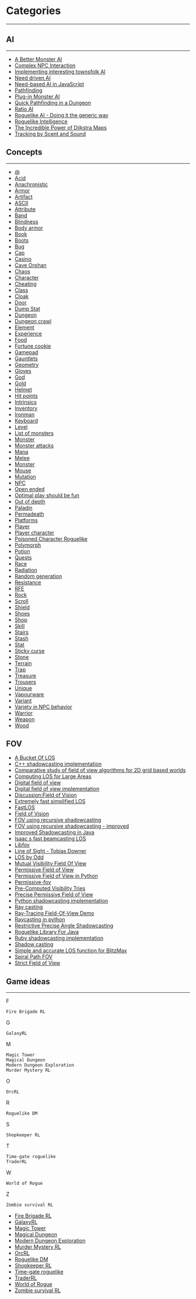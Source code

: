 # Categories

---

## AI

---

- [A Better Monster AI](a_better_monster_ai.md)
- [Complex NPC Interaction](complex_npc_interaction.md)
- [Implementing interesting townsfolk AI](implementing_interesting_townsfolk_ai.md)
- [Need driven AI](need_driven_ai.md)
- [Need-based AI in JavaScript](need-based_ai_in_javascript.md)
- [Pathfinding](pathfinding.md)
- [Plug-in Monster AI](plug-in_monster_ai.md)
- [Quick Pathfinding in a Dungeon](quick_pathfinding_in_a_dungeon.md)
- [Ratio AI](ratio_ai.md)
- [Roguelike AI - Doing it the generic way](roguelike_ai_-_doing_it_the_generic_way.md)
- [Roguelike Intelligence](roguelike_intelligence_series_of_articles.md)
- [The Incredible Power of Dijkstra Maps](the_incredible_power_of_dijkstra_maps.md)
- [Tracking by Scent and Sound](tracking_by_scent_and_sound.md)

## Concepts

---

- [@](@.md)
- [Acid](acid.md)
- [Anachronistic](anachronistic.md)
- [Armor](armor.md)
- [Artifact](artifact.md)
- [ASCII](ascii.md)
- [Attribute](attribute.md)
- [Band](band.md)
- [Blindness](blindness.md)
- [Body armor](body_armor.md)
- [Book](book.md)
- [Boots](boots.md)
- [Bug](bug.md)
- [Cap](cap.md)
- [Casino](casino.md)
- [Cave Orphan](cave_orphan.md)
- [Chaos](chaos.md)
- [Character](character.md)
- [Cheating](cheating.md)
- [Class](class.md)
- [Cloak](cloak.md)
- [Door](door.md)
- [Dump Stat](dump_stat.md)
- [Dungeon](dungeon.md)
- [Dungeon crawl](dungeon_crawl.md)
- [Element](element.md)
- [Experience](experience.md)
- [Food](food.md)
- [Fortune cookie](fortune_cookie.md)
- [Gamepad](gamepad.md)
- [Gauntlets](gauntlets.md)
- [Geometry](geometry.md)
- [Gloves](gloves.md)
- [God](god.md)
- [Gold](gold.md)
- [Helmet](helmet.md)
- [Hit points](hit_points.md)
- [Intrinsics](intrinsics.md)
- [Inventory](inventory.md)
- [Ironman](ironman.md)
- [Keyboard](keyboard.md)
- [Level](level.md)
- [List of monsters](list_of_monsters.md)
- [Monster](monster.md)
- [Monster attacks](monster_attacks.md)
- [Mana](mana.md)
- [Melee](melee.md)
- [Monster](monster.md)
- [Mouse](mouse.md)
- [Mutation](mutation.md)
- [NPC](npc.md)
- [Open ended](open_ended.md)
- [Optimal play should be fun](optimal_play_should_be_fun.md)
- [Out of depth](out_of_depth.md)
- [Paladin](paladin.md)
- [Permadeath](permadeath.md)
- [Platforms](platforms.md)
- [Player](player.md)
- [Player character](player_character.md)
- [Poisoned Character Roguelike](poisoned_character_roguelike.md)
- [Polymorph](polymorph.md)
- [Potion](potion.md)
- [Quests](quests.md)
- [Race](race.md)
- [Radiation](radiation.md)
- [Random generation](random_generation.md)
- [Resistance](resistance.md)
- [RFE](rfe.md)
- [Rock](rock.md)
- [Scroll](scroll.md)
- [Shield](shield.md)
- [Shoes](shoes.md)
- [Shop](shop.md)
- [Skill](skill.md)
- [Stairs](stairs.md)
- [Stash](stash.md)
- [Stat](stat.md)
- [Sticky curse](sticky_curse.md)
- [Stone](stone.md)
- [Terrain](terrain.md)
- [Trap](trap.md)
- [Treasure](treasure.md)
- [Trousers](trousers.md)
- [Unique](unique.md)
- [Vapourware](vapourware.md)
- [Variant](variant.md)
- [Variety in NPC behavior](variety_in_npc_behavior.md)
- [Warrior](warrior.md)
- [Weapon](weapon.md)
- [Wood](wood.md)

## FOV

- [A Bucket Of LOS](a_bucket_of_los.md)
- [C++ shadowcasting implementation](c++_shadowcasting_implementation.md)
- [Comparative study of field of view algorithms for 2D grid based worlds](comparative_study_of_field_of_view_algorithms_for_2d_grid_based_worlds.md)
- [Computing LOS for Large Areas](computing_los_for_large_areas.md)
- [Digital field of view](digital_field_of_view.md)
- [Digital field of view implementation](digital_field_of_view_implementation.md)
- [Discussion:Field of Vision](discussion_field_of_vision.md)
- [Extremely fast simplified LOS](extremely_fast_simplified_los.md)
- [FastLOS](fastlos.md)
- [Field of Vision](field_of_vision.md)
- [FOV using recursive shadowcasting](fov_using_recursive_shadowcasting.md)
- [FOV using recursive shadowcasting - improved](fov_using_recursive_shadowcasting_-_improved.md)
- [Improved Shadowcasting in Java](improved_shadowcasting_in_java.md)
- [Isaac s fast beamcasting LOS](isaac_s_fast_beamcasting_los.md)
- [Libfov](libfov.md)
- [Line of Sight - Tobias Downer](line_of_sight_-_tobias_downer.md)
- [LOS by Odd](los_by_odd.md)
- [Mutual Visibility Field Of View](mutual_visibility_field_of_view.md)
- [Permissive Field of View](permissive_field_of_view.md)
- [Permissive Field of View in Python](permissive_field_of_view_in_python.md)
- [Permissive-fov](permissive-fov.md)
- [Pre-Computed Visibility Tries](pre-computed_visibility_tries.md)
- [Precise Permissive Field of View](precise_permissive_field_of_view.md)
- [Python shadowcasting implementation](python_shadowcasting_implementation.md)
- [Ray casting](ray_casting.md)
- [Ray-Tracing Field-Of-View Demo](ray-tracing_field-of-view_demo.md)
- [Raycasting in python](raycasting_in_python.md)
- [Restrictive Precise Angle Shadowcasting](restrictive_precise_angle_shadowcasting.md)
- [Roguelike Library For Java](roguelike_library_for_java.md)
- [Ruby shadowcasting implementation](ruby_shadowcasting_implementation.md)
- [Shadow casting](shadow_casting.md)
- [Simple and accurate LOS function for BlitzMax](simple_and_accurate_los_function_for_blitzmax.md)
- [Spiral Path FOV](spiral_path_fov.md)
- [Strict Field of View](strict_field_of_view.md)

## Game ideas

---

F

    Fire Brigade RL

G

    GalaxyRL

M

    Magic Tower
    Magical Dungeon
    Modern Dungeon Exploration
    Murder Mystery RL

O

    OrcRL

R

    Roguelike DM

S

    Shopkeeper RL

T

    Time-gate roguelike
    TraderRL

W

    World of Rogue

Z

    Zombie survival RL

- [Fire Brigade RL](fire_brigade_rl.md)
- [GalaxyRL](galaxyrl.md)
- [Magic Tower](magic_tower.md)
- [Magical Dungeon](magical_dungeon.md)
- [Modern Dungeon Exploration](modern_dungeon_exploration.md)
- [Murder Mystery RL](murder_mystery_rl.md)
- [OrcRL](orcrl.md)
- [Roguelike DM](roguelike_dm.md)
- [Shopkeeper RL](shopkeeper_rl.md)
- [Time-gate roguelike](time-gate_roguelike.md)
- [TraderRL](traderrl.md)
- [World of Rogue](world_of_rogue.md)
- [Zombie survival RL](zombie_survival_rl.md)
